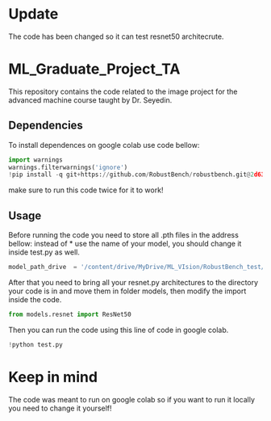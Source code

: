# Update 
The code has been changed so it can test resnet50 architecrute.

# ML_Graduate_Project_TA
This repository contains the code related to the image project for the advanced machine course taught by Dr. Seyedin.

## Dependencies

To install dependences on google colab use code bellow:
```python
import warnings
warnings.filterwarnings('ignore')
!pip install -q git+https://github.com/RobustBench/robustbench.git@2d630bc9e8d1cf50d46a4dda65fd36850e3ef769
```
make sure to run this code twice for it to work!

## Usage
Before running the code you need to store all .pth files in the address bellow:
instead of * use the name of your model, you should change it inside test.py as well.
```python
model_path_drive  = '/content/drive/MyDrive/ML_VIsion/RobustBench_test/*.pth'

```
After that you need to bring all your resnet.py architectures to the directory your code is in and move them in folder models, then modify the import inside the code.
```python
from models.resnet import ResNet50

```
Then you can run the code using this line of code in google colab.
```python
!python test.py

```

# Keep in mind
The code was meant to run on google colab so if you want to run it locally you need to change it yourself!

